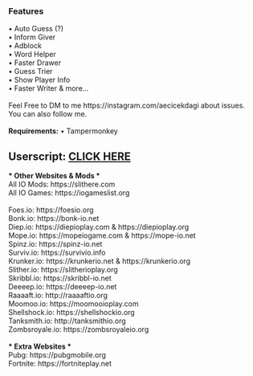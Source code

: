 <h3>Features</h3>
• Auto Guess (?)</br>
• Inform Giver</br>
• Adblock</br>
• Word Helper</br>
• Faster Drawer</br>
• Guess Trier</br>
• Show Player Info</br>
• Faster Writer & more...
</br>
</br>Feel Free to DM to me https://instagram.com/aecicekdagi about issues.</br>
You can also follow me.</br></br>
<b>Requirements:</b> • Tampermonkey
<h2>Userscript: <a href="https://github.com/MrCoderN/gartic.io-2019-hacks-cheats-mods/raw/master/garticiohack.user.js" target="_blank">CLICK HERE</a></h2>
<b>* Other Websites & Mods *</b></br>
All IO Mods: https://slithere.com</br>
All IO Games: https://iogameslist.org
</br></br>
Foes.io: https://foesio.org</br>
Bonk.io: https://bonk-io.net</br>
Diep.io: https://diepioplay.com & https://diepioplay.org</br>
Mope.io: https://mopeiogame.com & https://mope-io.net</br>
Spinz.io: https://spinz-io.net</br>
Surviv.io: https://survivio.info</br>
Krunker.io: https://krunkerio.net & https://krunkerio.org</br>
Slither.io: https://slitherioplay.org</br>
Skribbl.io: https://skribbl-io.net</br>
Deeeep.io: https://deeeep-io.net</br>
Raaaaft.io: http://raaaaftio.org</br>
Moomoo.io: https://moomooioplay.com</br>
Shellshock.io: https://shellshockio.org</br>
Tanksmith.io: http://tanksmithio.org</br>
Zombsroyale.io: https://zombsroyaleio.org
</br></br>
<b>* Extra Websites *</b></br>
Pubg: https://pubgmobile.org</br>
Fortnite: https://fortniteplay.net
